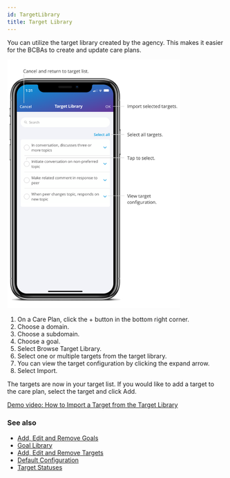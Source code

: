 ```yaml
---
id: TargetLibrary
title: Target Library
---
```

You can utilize the target library created by the agency. This makes it easier for the BCBAs to create and update care plans.

<img src="/img/TargetLibrary.png" width="400" />

1. On a Care Plan, click the + button in the bottom right corner.
2. Choose a domain. 
3. Choose a subdomain. 
4. Choose a goal. 
5. Select Browse Target Library. 
6. Select one or multiple targets from the target library. 
7. You can view the target configuration by clicking the expand arrow. 
8. Select Import. 

The targets are now in your target list. If you would like to add a target to the care plan, select the target and click Add. 

[Demo video: How to Import a Target from the Target Library](https://youtu.be/WljxFiuNxCU "Title")

### See also
- [Add, Edit and Remove Goals](GoalsTargets/AddEditRemoveGoals.md)
- [Goal Library](GoalsTargets/GoalLibrary.md)
- [Add, Edit and Remove Targets](GoalsTargets/AddEditRemoveTargets.md)
- [Default Configuration](GoalsTargets/DefaultConfiguration.md)
- [Target Statuses](GoalsTargets/TargetStatuses.md)